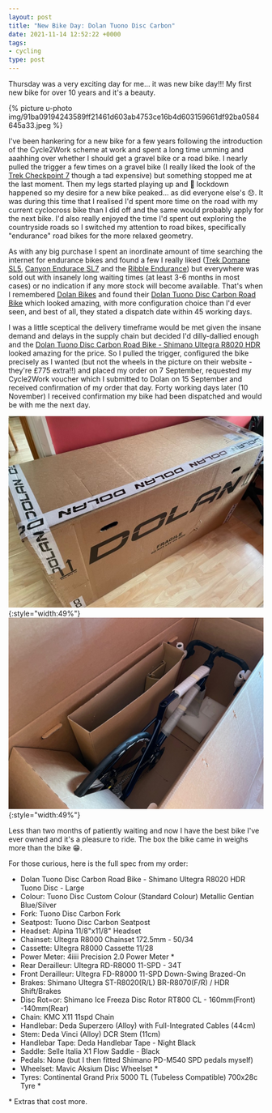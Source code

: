 ```yaml
---
layout: post
title: "New Bike Day: Dolan Tuono Disc Carbon"
date: 2021-11-14 12:52:22 +0000
tags:
- cycling
type: post
---
```


Thursday was a very exciting day for me... it was new bike day!!! My first new bike for over 10 years and it's a beauty.

{% picture u-photo img/91ba09194243589ff21461d603ab4753ce16b4d603159661df92ba0584645a33.jpeg %}

I've been hankering for a new bike for a few years following the introduction of the Cycle2Work scheme at work and spent a long time umming and aaahhing over whether I should get a gravel bike or a road bike. I nearly pulled the trigger a few times on a gravel bike (I really liked the look of the [Trek Checkpoint 7](https://www.trekbikes.com/gb/en_GB/bikes/road-bikes/gravel-bikes/checkpoint/checkpoint-sl/checkpoint-sl-7/p/29344/?colorCode=reddark) though a tad expensive) but something stopped me at the last moment. Then my legs started playing up and 🦠 lockdown happened so my desire for a new bike peaked... as did everyone else's 😞. It was during this time that I realised I'd spent more time on the road with my current cyclocross bike than I did off and the same would probably apply for the next bike. I'd also really enjoyed the time I'd spent out exploring the countryside roads so I switched my attention to road bikes, specifically "endurance" road bikes for the more relaxed geometry.

As with any big purchase I spent an inordinate amount of time searching the internet for endurance bikes and found a few I really liked ([Trek Domane SL5](https://www.trekbikes.com/gb/en_GB/bikes/road-bikes/performance-road-bikes/domane/domane-sl/domane-sl-5/p/28311/), [Canyon Endurace SL7](https://www.canyon.com/en-gb/road-bikes/endurance-bikes/endurace/cf-sl/endurace-cf-sl-7-disc/2947.html) and the [Ribble Endurance](https://www.ribblecycles.co.uk/ribble-endurance-sl-disc-red-shimano-ultegra-di2/)) but everywhere was sold out with insanely long waiting times (at least 3-6 months in most cases) or no indication if any more stock will become available. That's when I remembered [Dolan Bikes](https://www.dolan-bikes.com/) and found their [Dolan Tuono Disc Carbon Road Bike](https://www.dolan-bikes.com/tuono-disc-carbon-road/) which looked amazing, with more configuration choice than I'd ever seen, and best of all, they stated a dispatch date within 45 working days. 

I was a little sceptical the delivery timeframe would be met given the insane demand and delays in the supply chain but decided I'd dilly-dallied enough and the [Dolan Tuono Disc Carbon Road Bike - Shimano Ultegra R8020 HDR](https://www.dolan-bikes.com/dolan-tuono-disc-carbon-road-bike-simano-ultegra-r8020-hdr/) looked amazing for the price. So I pulled the trigger, configured the bike precisely as I wanted (but not the wheels in the picture on their website - they're £775 extra!!) and placed my order on 7 September, requested my Cycle2Work voucher which I submitted to Dolan on 15 September and received confirmation of my order that day. Forty working days later (10 November) I received confirmation my bike had been dispatched and would be with me the next day. 

![Bike Box](/img/bike-box.jpeg){:style="width:49%"} ![Bike in a Box](/img/bike-in-box.jpeg){:style="width:49%"}

Less than two months of patiently waiting and now I have the best bike I've ever owned and it's a pleasure to ride. The box the bike came in weighs more than the bike 😁.

For those curious, here is the full spec from my order:

- Dolan Tuono Disc Carbon Road Bike - Shimano Ultegra R8020 HDR Tuono Disc - Large 
- Colour: Tuono Disc Custom Colour (Standard Colour) Metallic Gentian Blue/Silver
- Fork: Tuono Disc Carbon Fork
- Seatpost: Tuono Disc Carbon Seatpost
- Headset: Alpina 11/8"x11/8" Headset
- Chainset: Ultegra R8000 Chainset 172.5mm - 50/34
- Cassette: Ultegra R8000 Cassette 11/28
- Power Meter: 4iiii Precision 2.0 Power Meter *
- Rear Derailleur: Ultegra RD-R8000 11-SPD - 34T
- Front Derailleur: Ultegra FD-R8000 11-SPD Down-Swing Brazed-On
- Brakes: Shimano Ultegra ST-R8020(R/L) BR-R8070(F/R) / HDR Shift/Brakes
- Disc Rot=or: Shimano Ice Freeza Disc Rotor RT800 CL - 160mm(Front) -140mm(Rear)
- Chain: KMC X11 11spd Chain
- Handlebar: Deda Superzero (Alloy) with Full-Integrated Cables (44cm)
- Stem: Deda Vinci (Alloy) DCR Stem (11cm)
- Handlebar Tape: Deda Handlebar Tape - Night Black
- Saddle: Selle Italia X1 Flow Saddle - Black
- Pedals: None (but I then fitted Shimano PD-M540 SPD pedals myself)
- Wheelset: Mavic Aksium Disc Wheelset *
- Tyres: Continental Grand Prix 5000 TL (Tubeless Compatible) 700x28c Tyre *

\* Extras that cost more.